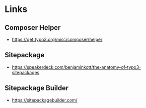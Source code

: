 # Links

## Composer Helper
- https://get.typo3.org/misc/composer/helper

## Sitepackage
- https://speakerdeck.com/benjaminkott/the-anatomy-of-typo3-sitepackages

## Sitepackage Builder
- https://sitepackagebuilder.com/

